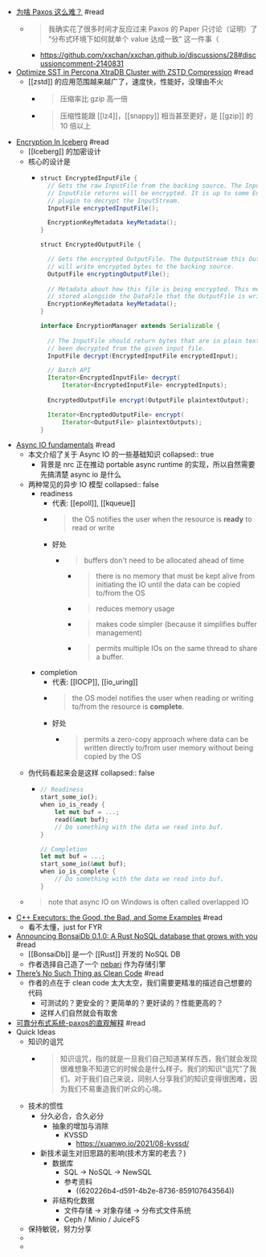 - [为啥 Paxos 这么难？](https://xxchan.github.io/cs/2022/02/09/paxos-hard-zh.html) #read
	- > 我确实花了很多时间才反应过来 Paxos 的 Paper 只讨论（证明）了 “分布式环境下如何就单个 value 达成一致“ 这一件事（
		- https://github.com/xxchan/xxchan.github.io/discussions/28#discussioncomment-2140831
- [Optimize SST in Percona XtraDB Cluster with ZSTD Compression](https://www.percona.com/blog/optimize-sst-in-percona-xtradb-cluster-with-zstd-compression/) #read
	- [[zstd]] 的应用范围越来越广了，速度快，性能好，没理由不火
		- > 压缩率比 gzip 高一倍
		- > 压缩性能跟 [[lz4]]，[[snappy]] 相当甚至更好，是 [[gzip]] 的 10 倍以上
- [Encryption In Iceberg](https://docs.google.com/document/d/1LptmFB7az2rLnou27QK_KKHgjcA5vKza0dWj4h8fkno/edit#heading=h.c0uazu1x5v7n) #read
	- [[Iceberg]] 的加密设计
	- 核心的设计是
		- ```java
		  struct EncryptedInputFile {
		    // Gets the raw InputFile from the backing source. The InputStream this 
		    // InputFile returns will be encrypted. It is up to some EncryptionManager
		    // plugin to decrypt the InputStream.
		    InputFile encryptedInputFile();
		  
		    EncryptionKeyMetadata keyMetadata();
		  }
		  
		  struct EncryptedOutputFile {
		  
		    // Gets the encrypted OutputFile. The OutputStream this OutputFile returns  
		    // will write encrypted bytes to the backing source.
		    OutputFile encryptingOutputFile();
		    
		    // Metadata about how this file is being encrypted. This metadata will be 
		    // stored alongside the DataFile that the OutputFile is writing to.
		    EncryptionKeyMetadata keyMetadata();
		  }
		  
		  interface EncryptionManager extends Serializable {
		    
		    // The InputFile should return bytes that are in plain text, i.e., that have 
		    // been decrypted from the given input file.
		    InputFile decrypt(EncryptedInputFile encryptedInput);
		  
		    // Batch API
		    Iterator<EncryptedInputFile> decrypt(
		        Iterator<EncryptedInputFile> encryptedInputs);
		    
		    EncryptedOutputFile encrypt(OutputFile plaintextOutput);
		  
		    Iterator<EncryptedOutputFile> encrypt(
		        Iterator<OutputFile> plaintextOutputs);
		  }
		  
		  ```
- [Async IO fundamentals](https://www.ncameron.org/blog/async-io-fundamentals/) #read
	- 本文介绍了关于 Async IO 的一些基础知识
	  collapsed:: true
		- 背景是 nrc 正在推动 portable async runtime 的实现，所以自然需要先搞清楚 async io 是什么
	- 两种常见的异步 IO 模型
	  collapsed:: false
		- readiness
			- 代表: [[epoll]], [[kqueue]]
			- > the OS notifies the user when the resource is **ready** to read or write
			- 好处
				- > buffers don't need to be allocated ahead of time
					- > there is no memory that must be kept alive from initiating the IO until the data can be copied to/from the OS
					- > reduces memory usage
					- > makes code simpler (because it simplifies buffer management)
					- > permits multiple IOs on the same thread to share a buffer.
		- completion
			- 代表: [[IOCP]], [[io_uring]]
			- > the OS model notifies the user when reading or writing to/from the resource is **complete**.
			- 好处
				- > permits a zero-copy approach where data can be written directly to/from user memory without being copied by the OS
	- 伪代码看起来会是这样
	  collapsed:: false
		- ```rust
		  // Readiness
		  start_some_io();
		  when io_is_ready {
		      let mut buf = ...;
		      read(&mut buf);
		      // Do something with the data we read into buf.
		  }
		  
		  // Completion
		  let mut buf = ...;
		  start_some_io(&mut buf);
		  when io_is_complete {
		      // Do something with the data we read into buf.
		  }
		  ```
	- > note that async IO on Windows is often called overlapped IO
- [C++ Executors: the Good, the Bad, and Some Examples](https://accu.org/journals/overload/29/164/teodorescu/) #read
	- 看不太懂，just for FYR
- [Announcing BonsaiDb 0.1.0: A Rust NoSQL database that grows with you](https://bonsaidb.io/blog/announcing-bonsaidb-alpha/) #read
	- [[BonsaiDb]] 是一个 [[Rust]] 开发的 NoSQL DB
	- 作者选择自己造了一个 [nebari](https://github.com/khonsulabs/nebari) 作为存储引擎
- [There’s No Such Thing as Clean Code](https://www.steveonstuff.com/2022/01/27/no-such-thing-as-clean-code) #read
	- 作者的点在于 clean code 太大太空，我们需要更精准的描述自己想要的代码
		- 可测试的？更安全的？更简单的？更好读的？性能更高的？
		- 这样人们自然就会有取舍
- [可靠分布式系统-paxos的直观解释](https://blog.openacid.com/algo/paxos/) #read
- Quick Ideas
	- 知识的诅咒
		- > 知识诅咒，指的就是一旦我们自己知道某样东西，我们就会发现很难想象不知道它的时候会是什么样子。我们的知识“诅咒”了我们。对于我们自己来说，同别人分享我们的知识变得很困难，因为我们不易重造我们听众的心境。
	- 技术的惯性
		- 分久必合，合久必分
			- 抽象的增加与消除
				- KVSSD
					- https://xuanwo.io/2021/08-kvssd/
		- 新技术诞生对旧思路的影响(技术方案的老去？)
			- 数据库
				- SQL -> NoSQL -> NewSQL
				- 参考资料
					- ((620226b4-d591-4b2e-8736-859107643564))
			- 非结构化数据
				- 文件存储 -> 对象存储 -> 分布式文件系统
				- Ceph / Minio / JuiceFS
	- 保持敏锐，努力分享
	-
	-